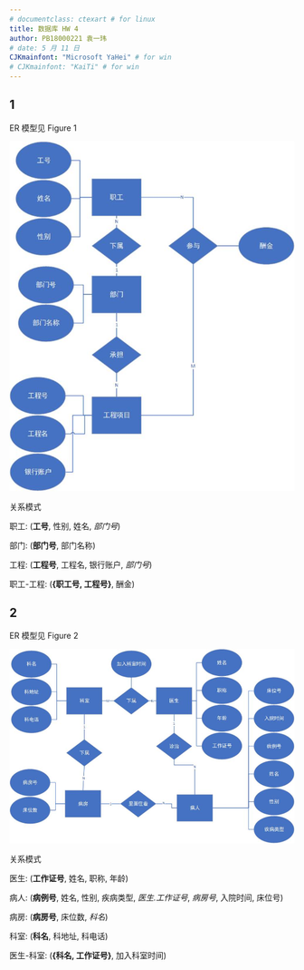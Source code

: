 ```yaml
---
# documentclass: ctexart # for linux
title: 数据库 HW 4
author: PB18000221 袁一玮
# date: 5 月 11 日
CJKmainfont: "Microsoft YaHei" # for win
# CJKmainfont: "KaiTi" # for win
---
```


## 1

ER 模型见 Figure 1

![1](./1.jpg)

关系模式

职工: (**工号**, 性别, 姓名, *部门号*)

部门: (**部门号**, 部门名称)

工程: (**工程号**, 工程名, 银行账户, *部门号*)

职工-工程: (**{职工号, 工程号}**, 酬金)

## 2

ER 模型见 Figure 2

![2](./2.jpg)

关系模式

医生: (**工作证号**, 姓名, 职称, 年龄)

病人: (**病例号**, 姓名, 性别, 疾病类型, *医生.工作证号*, *病房号*, 入院时间, 床位号)

病房: (**病房号**, 床位数, *科名*)

科室: (**科名**, 科地址, 科电话)

医生-科室: (**{科名, 工作证号}**, 加入科室时间)
